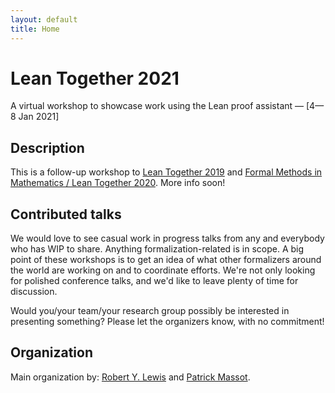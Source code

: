 ```yaml
---
layout: default
title: Home
---
```


# Lean Together 2021

A virtual workshop to showcase work using the Lean proof assistant — [4—8 Jan 2021]

## Description

This is a follow-up workshop to
[Lean Together 2019](https://lean-forward.github.io/lean-together/2019/) and
[Formal Methods in Mathematics / Lean Together 2020](https://www.andrew.cmu.edu/user/avigad/meetings/fomm2020/).
More info soon!

## Contributed talks

We would love to see casual work in progress talks from any and everybody who has WIP to share.
Anything formalization-related is in scope.
A big point of these workshops is
to get an idea of what other formalizers around the world are working on
and to coordinate efforts.
We're not only looking for polished conference talks,
and we'd like to leave plenty of time for discussion.

Would you/your team/your research group possibly be interested in presenting something?
Please let the organizers know, with no commitment!

## Organization

Main organization by:
[Robert Y. Lewis](https://robertylewis.com) and
[Patrick Massot](https://www.imo.universite-paris-saclay.fr/~pmassot/en/).
